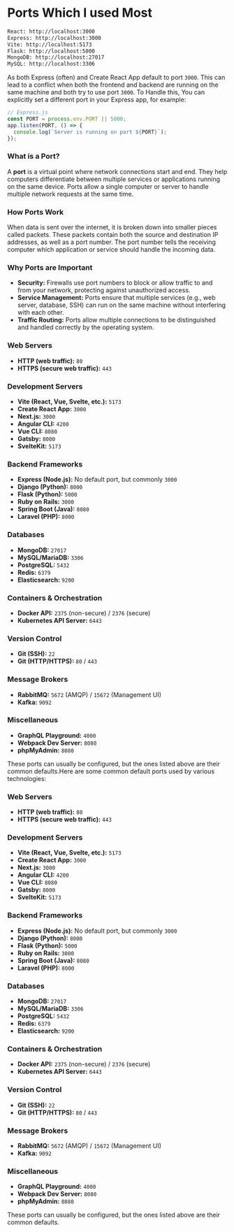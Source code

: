 # Ports Which I used Most

```sh
React: http://localhost:3000
Express: http://localhost:3000
Vite: http://localhost:5173
Flask: http://localhost:5000
MongoDB: http://localhost:27017
MySQL: http://localhost:3306
```

As both Express (often) and Create React App default to port `3000`. This can lead to a conflict when both the frontend and backend are running on the same machine and both try to use port `3000`. To Handle this, You can explicitly set a different port in your Express app, for example:
```js
// Express.js
const PORT = process.env.PORT || 5000;
app.listen(PORT, () => {
  console.log(`Server is running on port ${PORT}`);
});
```
### What is a Port?
A **port** is a virtual point where network connections start and end. They help computers differentiate between multiple services or applications running on the same device. Ports allow a single computer or server to handle multiple network requests at the same time.

### How Ports Work
When data is sent over the internet, it is broken down into smaller pieces called packets. These packets contain both the source and destination IP addresses, as well as a port number. The port number tells the receiving computer which application or service should handle the incoming data.

### Why Ports are Important
- **Security:** Firewalls use port numbers to block or allow traffic to and from your network, protecting against unauthorized access.
- **Service Management:** Ports ensure that multiple services (e.g., web server, database, SSH) can run on the same machine without interfering with each other.
- **Traffic Routing:** Ports allow multiple connections to be distinguished and handled correctly by the operating system.


### Web Servers
- **HTTP (web traffic):** `80`
- **HTTPS (secure web traffic):** `443`

### Development Servers
- **Vite (React, Vue, Svelte, etc.):** `5173`
- **Create React App:** `3000`
- **Next.js:** `3000`
- **Angular CLI:** `4200`
- **Vue CLI:** `8080`
- **Gatsby:** `8000`
- **SvelteKit:** `5173`

### Backend Frameworks
- **Express (Node.js):** No default port, but commonly `3000`
- **Django (Python):** `8000`
- **Flask (Python):** `5000`
- **Ruby on Rails:** `3000`
- **Spring Boot (Java):** `8080`
- **Laravel (PHP):** `8000`

### Databases
- **MongoDB:** `27017`
- **MySQL/MariaDB:** `3306`
- **PostgreSQL:** `5432`
- **Redis:** `6379`
- **Elasticsearch:** `9200`

### Containers & Orchestration
- **Docker API:** `2375` (non-secure) / `2376` (secure)
- **Kubernetes API Server:** `6443`

### Version Control
- **Git (SSH):** `22`
- **Git (HTTP/HTTPS):** `80` / `443`

### Message Brokers
- **RabbitMQ:** `5672` (AMQP) / `15672` (Management UI)
- **Kafka:** `9092`

### Miscellaneous
- **GraphQL Playground:** `4000`
- **Webpack Dev Server:** `8080`
- **phpMyAdmin:** `8080`

These ports can usually be configured, but the ones listed above are their common defaults.Here are some common default ports used by various technologies:

### Web Servers
- **HTTP (web traffic):** `80`
- **HTTPS (secure web traffic):** `443`

### Development Servers
- **Vite (React, Vue, Svelte, etc.):** `5173`
- **Create React App:** `3000`
- **Next.js:** `3000`
- **Angular CLI:** `4200`
- **Vue CLI:** `8080`
- **Gatsby:** `8000`
- **SvelteKit:** `5173`

### Backend Frameworks
- **Express (Node.js):** No default port, but commonly `3000`
- **Django (Python):** `8000`
- **Flask (Python):** `5000`
- **Ruby on Rails:** `3000`
- **Spring Boot (Java):** `8080`
- **Laravel (PHP):** `8000`

### Databases
- **MongoDB:** `27017`
- **MySQL/MariaDB:** `3306`
- **PostgreSQL:** `5432`
- **Redis:** `6379`
- **Elasticsearch:** `9200`

### Containers & Orchestration
- **Docker API:** `2375` (non-secure) / `2376` (secure)
- **Kubernetes API Server:** `6443`

### Version Control
- **Git (SSH):** `22`
- **Git (HTTP/HTTPS):** `80` / `443`

### Message Brokers
- **RabbitMQ:** `5672` (AMQP) / `15672` (Management UI)
- **Kafka:** `9092`

### Miscellaneous
- **GraphQL Playground:** `4000`
- **Webpack Dev Server:** `8080`
- **phpMyAdmin:** `8080`

These ports can usually be configured, but the ones listed above are their common defaults.